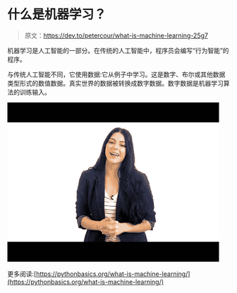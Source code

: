 # 什么是机器学习？

> 原文：<https://dev.to/petercour/what-is-machine-learning-25g7>

机器学习是人工智能的一部分。在传统的人工智能中，程序员会编写“行为智能”的程序。

与传统人工智能不同，它使用数据:它从例子中学习。这是数字、布尔或其他数据类型形式的数值数据。真实世界的数据被转换成数字数据。数字数据是机器学习算法的训练输入。

[![](img/43dbf56c58a11fc8ea0925218ef66998.png)](https://www.youtube.com/watch?v=n_k9w0i3x98)

更多阅读:[https://pythonbasics.org/what-is-machine-learning/](https://pythonbasics.org/what-is-machine-learning/)